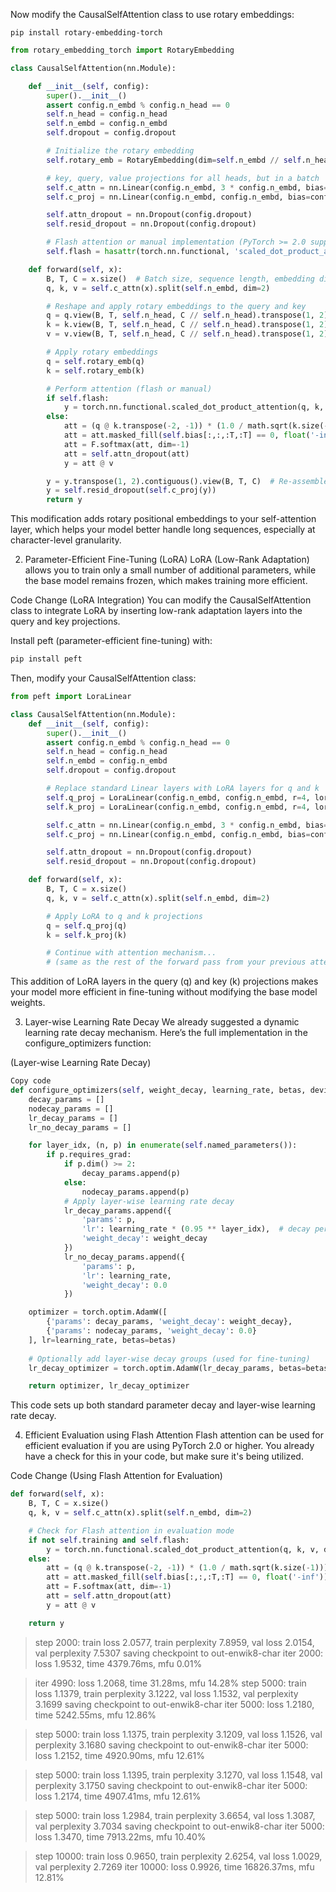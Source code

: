 Now modify the CausalSelfAttention class to use rotary embeddings:

```      
pip install rotary-embedding-torch
```
      
```python
from rotary_embedding_torch import RotaryEmbedding

class CausalSelfAttention(nn.Module):

    def __init__(self, config):
        super().__init__()
        assert config.n_embd % config.n_head == 0
        self.n_head = config.n_head
        self.n_embd = config.n_embd
        self.dropout = config.dropout

        # Initialize the rotary embedding
        self.rotary_emb = RotaryEmbedding(dim=self.n_embd // self.n_head)

        # key, query, value projections for all heads, but in a batch
        self.c_attn = nn.Linear(config.n_embd, 3 * config.n_embd, bias=config.bias)
        self.c_proj = nn.Linear(config.n_embd, config.n_embd, bias=config.bias)

        self.attn_dropout = nn.Dropout(config.dropout)
        self.resid_dropout = nn.Dropout(config.dropout)

        # Flash attention or manual implementation (PyTorch >= 2.0 supports flash)
        self.flash = hasattr(torch.nn.functional, 'scaled_dot_product_attention')

    def forward(self, x):
        B, T, C = x.size()  # Batch size, sequence length, embedding dimensionality (n_embd)
        q, k, v = self.c_attn(x).split(self.n_embd, dim=2)

        # Reshape and apply rotary embeddings to the query and key
        q = q.view(B, T, self.n_head, C // self.n_head).transpose(1, 2)  # (B, nh, T, hs)
        k = k.view(B, T, self.n_head, C // self.n_head).transpose(1, 2)  # (B, nh, T, hs)
        v = v.view(B, T, self.n_head, C // self.n_head).transpose(1, 2)  # (B, nh, T, hs)

        # Apply rotary embeddings
        q = self.rotary_emb(q)
        k = self.rotary_emb(k)

        # Perform attention (flash or manual)
        if self.flash:
            y = torch.nn.functional.scaled_dot_product_attention(q, k, v, attn_mask=None, dropout_p=self.dropout if self.training else 0, is_causal=True)
        else:
            att = (q @ k.transpose(-2, -1)) * (1.0 / math.sqrt(k.size(-1)))
            att = att.masked_fill(self.bias[:,:,:T,:T] == 0, float('-inf'))
            att = F.softmax(att, dim=-1)
            att = self.attn_dropout(att)
            y = att @ v

        y = y.transpose(1, 2).contiguous().view(B, T, C)  # Re-assemble all head outputs side by side
        y = self.resid_dropout(self.c_proj(y))
        return y
```
This modification adds rotary positional embeddings to your self-attention layer, which helps your model better handle long sequences, especially at character-level granularity.

2. Parameter-Efficient Fine-Tuning (LoRA)
LoRA (Low-Rank Adaptation) allows you to train only a small number of additional parameters, while the base model remains frozen, which makes training more efficient.

Code Change (LoRA Integration)
You can modify the CausalSelfAttention class to integrate LoRA by inserting low-rank adaptation layers into the query and key projections.

Install peft (parameter-efficient fine-tuning) with:

```bash
pip install peft
```
Then, modify your CausalSelfAttention class:

```python
from peft import LoraLinear

class CausalSelfAttention(nn.Module):
    def __init__(self, config):
        super().__init__()
        assert config.n_embd % config.n_head == 0
        self.n_head = config.n_head
        self.n_embd = config.n_embd
        self.dropout = config.dropout

        # Replace standard Linear layers with LoRA layers for q and k
        self.q_proj = LoraLinear(config.n_embd, config.n_embd, r=4, lora_alpha=16, dropout=config.dropout)
        self.k_proj = LoraLinear(config.n_embd, config.n_embd, r=4, lora_alpha=16, dropout=config.dropout)

        self.c_attn = nn.Linear(config.n_embd, 3 * config.n_embd, bias=config.bias)
        self.c_proj = nn.Linear(config.n_embd, config.n_embd, bias=config.bias)

        self.attn_dropout = nn.Dropout(config.dropout)
        self.resid_dropout = nn.Dropout(config.dropout)

    def forward(self, x):
        B, T, C = x.size()
        q, k, v = self.c_attn(x).split(self.n_embd, dim=2)

        # Apply LoRA to q and k projections
        q = self.q_proj(q)
        k = self.k_proj(k)

        # Continue with attention mechanism...
        # (same as the rest of the forward pass from your previous attention implementation)
```
This addition of LoRA layers in the query (q) and key (k) projections makes your model more efficient in fine-tuning without modifying the base model weights.

3. Layer-wise Learning Rate Decay
We already suggested a dynamic learning rate decay mechanism. Here’s the full implementation in the configure_optimizers function:

(Layer-wise Learning Rate Decay)
```python
Copy code
def configure_optimizers(self, weight_decay, learning_rate, betas, device_type):
    decay_params = []
    nodecay_params = []
    lr_decay_params = []
    lr_no_decay_params = []

    for layer_idx, (n, p) in enumerate(self.named_parameters()):
        if p.requires_grad:
            if p.dim() >= 2:
                decay_params.append(p)
            else:
                nodecay_params.append(p)
            # Apply layer-wise learning rate decay
            lr_decay_params.append({
                'params': p,
                'lr': learning_rate * (0.95 ** layer_idx),  # decay per layer
                'weight_decay': weight_decay
            })
            lr_no_decay_params.append({
                'params': p,
                'lr': learning_rate,
                'weight_decay': 0.0
            })

    optimizer = torch.optim.AdamW([
        {'params': decay_params, 'weight_decay': weight_decay},
        {'params': nodecay_params, 'weight_decay': 0.0}
    ], lr=learning_rate, betas=betas)
    
    # Optionally add layer-wise decay groups (used for fine-tuning)
    lr_decay_optimizer = torch.optim.AdamW(lr_decay_params, betas=betas)

    return optimizer, lr_decay_optimizer
```
This code sets up both standard parameter decay and layer-wise learning rate decay.

4. Efficient Evaluation using Flash Attention
Flash attention can be used for efficient evaluation if you are using PyTorch 2.0 or higher. You already have a check for this in your code, but make sure it's being utilized.

Code Change (Using Flash Attention for Evaluation)

```python
def forward(self, x):
    B, T, C = x.size()
    q, k, v = self.c_attn(x).split(self.n_embd, dim=2)

    # Check for Flash attention in evaluation mode
    if not self.training and self.flash:
        y = torch.nn.functional.scaled_dot_product_attention(q, k, v, dropout_p=0.0, is_causal=True)
    else:
        att = (q @ k.transpose(-2, -1)) * (1.0 / math.sqrt(k.size(-1)))
        att = att.masked_fill(self.bias[:,:,:T,:T] == 0, float('-inf'))
        att = F.softmax(att, dim=-1)
        att = self.attn_dropout(att)
        y = att @ v

    return y
```



> step 2000: train loss 2.0577, train perplexity 7.8959, val loss 2.0154, val perplexity 7.5307
> saving checkpoint to out-enwik8-char
> iter 2000: loss 1.9532, time 4379.76ms, mfu 0.01%


> iter 4990: loss 1.2068, time 31.28ms, mfu 14.28%
> step 5000: train loss 1.1379, train perplexity 3.1222, val loss 1.1532, val perplexity 3.1699
> saving checkpoint to out-enwik8-char
> iter 5000: loss 1.2180, time 5242.55ms, mfu 12.86%

> step 5000: train loss 1.1375, train perplexity 3.1209, val loss 1.1526, val perplexity 3.1680
> saving checkpoint to out-enwik8-char
> iter 5000: loss 1.2152, time 4920.90ms, mfu 12.61%


> step 5000: train loss 1.1395, train perplexity 3.1270, val loss 1.1548, val perplexity 3.1750
> saving checkpoint to out-enwik8-char
> iter 5000: loss 1.2174, time 4907.41ms, mfu 12.61%

> step 5000: train loss 1.2984, train perplexity 3.6654, val loss 1.3087, val perplexity 3.7034
> saving checkpoint to out-enwik8-char
> iter 5000: loss 1.3470, time 7913.22ms, mfu 10.40%

> step 10000: train loss 0.9650, train perplexity 2.6254, val loss 1.0029, val perplexity 2.7269
> iter 10000: loss 0.9926, time 16826.37ms, mfu 12.81%
